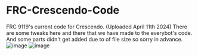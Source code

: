 # FRC-Crescendo-Code
FRC 9119's current code for Crescendo. (Uploaded April 11th 2024)
There are some tweaks here and there that we have made to the everybot's code. And some parts didn't get added due to of file size so sorry in advance.
![image](https://github.com/DevinM2/FRC-Crescendo-Code/assets/166657575/5f49cd5b-1257-44e1-bbc3-6df1e0cc06ed)
![image](https://github.com/DevinM2/FRC-Crescendo-Code/assets/166657575/c21c9885-3d0c-4883-ab6e-32513cbe9dc8)
